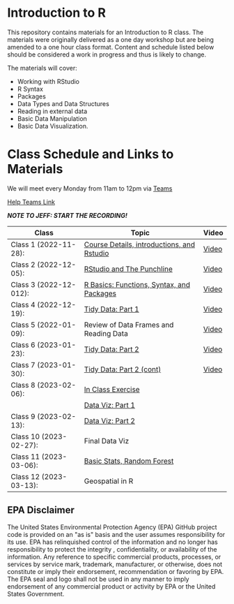 # Introduction to R

This repository contains materials for an Introduction to R class. The materials were originally delivered as a one day workshop but are being amended to a one hour class format. Content and schedule listed below should be considered a work in progress and thus is likely to change.

The materials will cover:

-   Working with RStudio
-   R Syntax
-   Packages
-   Data Types and Data Structures
-   Reading in external data
-   Basic Data Manipulation
-   Basic Data Visualization.

# Class Schedule and Links to Materials

We will meet every Monday from 11am to 12pm via [Teams](https://teams.microsoft.com/l/meetup-join/19%3ameeting_ZGZkNjYzYjAtMDdjMi00MGZiLTkyNGItODUxMjY5ZWQyNmMx%40thread.v2/0?context=%7b%22Tid%22%3a%2288b378b3-6748-4867-acf9-76aacbeca6a7%22%2c%22Oid%22%3a%2290904e2a-aa82-465e-9922-afce4bc6d524%22%7d)

[Help Teams Link](https://teams.microsoft.com/l/meetup-join/19:meeting_OTMxMTI5MjQtMjc4ZC00YjkzLTlhODAtMGE3NGIzMDIxMjA2@thread.v2/0?context=%7B%22Tid%22:%2288b378b3-6748-4867-acf9-76aacbeca6a7%22,%22Oid%22:%22562059a4-d9bf-4414-8cdf-b57227ac0d79%22%7D)


***NOTE TO JEFF: START THE RECORDING!***

| Class                  | Topic                                                                 | Video |
|----------------|-----------------------------------------|----------------|
| Class 1 (2022-11-28):  | [Course Details, introductions, and Rstudio](lessons/00_first_class.md)|[Video](https://usepa-my.sharepoint.com/:v:/g/personal/hollister_jeff_epa_gov/EeN1V7Ylsu9FktnXb8_rEZoBuGdQ-2yAP8Vck8os_d42SQ)       |
| Class 2 (2022-12-05):  | [RStudio and The Punchline](lessons/01_rstudio.md)                    |[Video](https://usepa-my.sharepoint.com/:v:/g/personal/hollister_jeff_epa_gov/EYpjW84-XZdEsvOzwLdORpoB4YKd1lBG4qyipi3JLzRMPg)       |
| Class 3 (2022-12-012): | [R Basics: Functions, Syntax, and Packages](lessons/02_r_basics.md)   |[Video](https://usepa-my.sharepoint.com/:v:/g/personal/hollister_jeff_epa_gov/EYNJMKX70zhOmxFubHflwzMBRq8CoBqoubk45NyfpksG0A)|
| Class 4 (2022-12-19):  | [Tidy Data: Part 1](lessons/03_tidy_data_in_r_1.md)                   |[Video](https://usepa-my.sharepoint.com/:v:/g/personal/hollister_jeff_epa_gov/EbSszKCK1JlIljzvmRNZRf8BUekA1AfCmSzpCK5Wsuevhg)|
| Class 5 (2022-01-09):  | Review of Data Frames and Reading Data                                |[Video](https://usepa-my.sharepoint.com/:v:/g/personal/hollister_jeff_epa_gov/EXPsZname4hDkwA-VidmdJ4BbpWZv4A1-4Fp2gYyCIlS9w)|
| Class 6 (2023-01-23):  | [Tidy Data: Part 2](lessons/03_tidy_data_in_r_2.md)                   |[Video](https://usepa-my.sharepoint.com/:v:/g/personal/hollister_jeff_epa_gov/ERg3AuYADNVHly_ASQ2c7Y4BWx2KMqS8UhJWGL_VSB_6TQ)|
| Class 7 (2023-01-30):  | [Tidy Data: Part 2 (cont)](lessons/03_tidy_data_in_r_2.md#mutate)     |[Video](https://usepa-my.sharepoint.com/:v:/g/personal/hollister_jeff_epa_gov/EX3_twgFq9hNq0jfPA9FzlIBe-yTFNsHb8JNUFrewpwXCA)|
| Class 8 (2023-02-06):  | [In Class Exercise](lessons/03_tidy_data_in_r_2.md#homework-32)       |       |
|                        | [Data Viz: Part 1](lessons/04_data_viz_with_ggplot2.md)               |       |
| Class 9 (2023-02-13):  | [Data Viz: Part 2](lessons/04_data_viz_with_ggplot2.md)               |       |
| Class 10 (2023-02-27): | Final Data Viz                                                        |       |
| Class 11 (2023-03-06): | [Basic Stats, Random Forest](lessons/06_basic_stats.md)               |       |
| Class 12 (2023-03-13): | Geospatial in R                                                       |       |

## EPA Disclaimer

The United States Environmental Protection Agency (EPA) GitHub project code is provided on an "as is" basis and the user assumes responsibility for its use. EPA has relinquished control of the information and no longer has responsibility to protect the integrity , confidentiality, or availability of the information. Any reference to specific commercial products, processes, or services by service mark, trademark, manufacturer, or otherwise, does not constitute or imply their endorsement, recommendation or favoring by EPA. The EPA seal and logo shall not be used in any manner to imply endorsement of any commercial product or activity by EPA or the United States Government.
